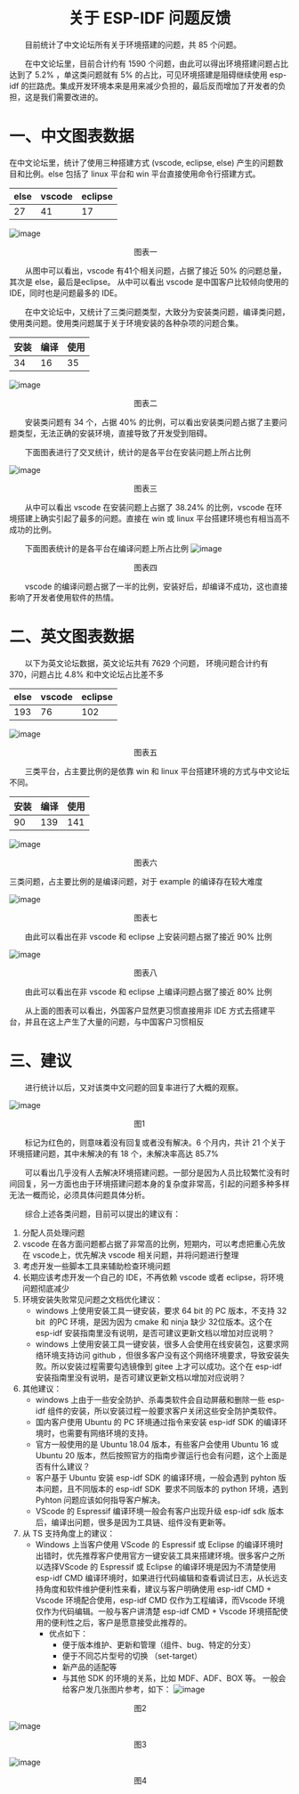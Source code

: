 # <center>关于 ESP-IDF 问题反馈</center>
&emsp;&emsp;目前统计了中文论坛所有关于环境搭建的问题，共 85 个问题。

&emsp;&emsp;在中文论坛里，目前合计约有 1590 个问题，由此可以得出环境搭建问题占比达到了 5.2% ，单这类问题就有 5% 的占比，可见环境搭建是阻碍继续使用 esp-idf 的拦路虎。集成开发环境本来是用来减少负担的，最后反而增加了开发者的负担，这是我们需要改进的。





# 一、中文图表数据

在中文论坛里，统计了使用三种搭建方式 (vscode, eclipse, else) 产生的问题数目和比例。else 包括了 linux 平台和 win 平台直接使用命令行搭建方式。


| else | vscode | eclipse |
|---   | ---    |   ---   |
|27    |41      |   17    |

![image](./pic/1.png "s")

&emsp;&emsp;&emsp;&emsp;&emsp;&emsp;&emsp;&emsp;&emsp;&emsp;&emsp;&emsp;&emsp;&emsp;&emsp;&emsp;图表一

&emsp;&emsp;从图中可以看出，vscode 有41个相关问题，占据了接近 50% 的问题总量，其次是 else，最后是eclipse。 从中可以看出 vscode 是中国客户比较倾向使用的 IDE，同时也是问题最多的 IDE。

&emsp;&emsp;在中文论坛中，又统计了三类问题类型，大致分为安装类问题，编译类问题，使用类问题。使用类问题属于关于环境安装的各种杂项的问题合集。


| 安装  | 编译   | 使用     |
|---   | ---    |   ---   |
|34    |16      |   35    |


![image](./pic/2.png "s")

&emsp;&emsp;&emsp;&emsp;&emsp;&emsp;&emsp;&emsp;&emsp;&emsp;&emsp;&emsp;&emsp;&emsp;&emsp;&emsp;图表二


&emsp;&emsp;安装类问题有 34 个，占据 40% 的比例，可以看出安装类问题占据了主要问题类型，无法正确的安装环境，直接导致了开发受到阻碍。

&emsp;&emsp;下面图表进行了交叉统计，统计的是各平台在安装问题上所占比例

![image](./pic/3.png "s")    

&emsp;&emsp;&emsp;&emsp;&emsp;&emsp;&emsp;&emsp;&emsp;&emsp;&emsp;&emsp;&emsp;&emsp;&emsp;&emsp;图表三

&emsp;&emsp;从中可以看出 vscode 在安装问题上占据了 38.24% 的比例，vscode 在环境搭建上确实引起了最多的问题。直接在 win 或 linux 平台搭建环境也有相当高不成功的比例。

&emsp;&emsp;下面图表统计的是各平台在编译问题上所占比例
![image](./pic/4.png "s")    

&emsp;&emsp;&emsp;&emsp;&emsp;&emsp;&emsp;&emsp;&emsp;&emsp;&emsp;&emsp;&emsp;&emsp;&emsp;&emsp;图表四

&emsp;&emsp;vscode 的编译问题占据了一半的比例，安装好后，却编译不成功，这也直接影响了开发者使用软件的热情。


# 二、英文图表数据

&emsp;&emsp;以下为英文论坛数据，英文论坛共有 7629 个问题， 环境问题合计约有 370，问题占比 4.8% 和中文论坛占比差不多

| else | vscode | eclipse |
|---   | ---    |   ---   |
|193   |76      |   102    |

![image](./pic/1_en.png "s") 

&emsp;&emsp;&emsp;&emsp;&emsp;&emsp;&emsp;&emsp;&emsp;&emsp;&emsp;&emsp;&emsp;&emsp;&emsp;&emsp;图表五

&emsp;&emsp;三类平台，占主要比例的是依靠 win 和 linux 平台搭建环境的方式与中文论坛不同。

| 安装  | 编译   | 使用     |
|---   | ---    |   ---   |
|90    |139     |   141    |

![image](./pic/2_en.png "s") 

&emsp;&emsp;&emsp;&emsp;&emsp;&emsp;&emsp;&emsp;&emsp;&emsp;&emsp;&emsp;&emsp;&emsp;&emsp;&emsp;图表六

三类问题，占主要比例的是编译问题，对于 example 的编译存在较大难度

![image](./pic/3_en.png "s") 

&emsp;&emsp;&emsp;&emsp;&emsp;&emsp;&emsp;&emsp;&emsp;&emsp;&emsp;&emsp;&emsp;&emsp;&emsp;&emsp;图表七

&emsp;&emsp;由此可以看出在非 vscode 和 eclipse 上安装问题占据了接近 90% 比例

![image](./pic/4_en.png "s") 

&emsp;&emsp;&emsp;&emsp;&emsp;&emsp;&emsp;&emsp;&emsp;&emsp;&emsp;&emsp;&emsp;&emsp;&emsp;&emsp;图表八

&emsp;&emsp;由此可以看出在非 vscode 和 eclipse 上编译问题占据了接近 80% 比例

&emsp;&emsp;从上面的图表可以看出，外国客户显然更习惯直接用非 IDE 方式去搭建平台，并且在这上产生了大量的问题，与中国客户习惯相反

# 三、建议
&emsp;&emsp;进行统计以后，又对该类中文问题的回复率进行了大概的观察。

![image](./pic/5.png "s") 

&emsp;&emsp;&emsp;&emsp;&emsp;&emsp;&emsp;&emsp;&emsp;&emsp;&emsp;&emsp;&emsp;&emsp;&emsp;&emsp;图1

&emsp;&emsp;标记为红色的，则意味着没有回复或者没有解决。6 个月内，共计 21 个关于环境搭建问题，其中未解决的有 18 个，未解决率高达 85.7%

&emsp;&emsp;可以看出几乎没有人去解决环境搭建问题。一部分是因为人员比较繁忙没有时间回复，另一方面也由于环境搭建问题本身的复杂度非常高，引起的问题多种多样无法一概而论，必须具体问题具体分析。

&emsp;&emsp;综合上述各类问题，目前可以提出的建议有：

1. 分配人员处理问题
2. vscode 在各方面问题都占据了非常高的比例，短期内，可以考虑把重心先放在 vscode上，优先解决 vscode 相关问题，并将问题进行整理
3. 考虑开发一些脚本工具来辅助检查环境问题
4. 长期应该考虑开发一个自己的 IDE，不再依赖 vscode 或者 eclipse，将环境问题彻底减少
5. 环境安装失败常见问题之文档优化建议：
    * windows 上使用安装工具一键安装，要求 64 bit 的 PC 版本，不支持 32 bit  的PC 环境，是因为因为 cmake 和 ninja 缺少 32位版本。这个在 esp-idf 安装指南里没有说明，是否可建议更新文档以增加对应说明？
    * windows 上使用安装工具一键安装，很多人会使用在线安装包，这要求网络环境支持访问 github ，但很多客户没有这个网络环境要求，导致安装失败。所以安装过程需要勾选镜像到 gitee 上才可以成功。这个在 esp-idf 安装指南里没有说明，是否可建议更新文档以增加对应说明？
6. 其他建议：
    * windows 上由于一些安全防护、杀毒类软件会自动屏蔽和删除一些 esp-idf 组件的安装，所以安装过程一般要求客户关闭这些安全防护类软件。
    * 国内客户使用 Ubuntu 的 PC 环境通过指令来安装 esp-idf SDK 的编译环境时，也需要有网络环境的支持。
    * 官方一般使用的是 Ubuntu 18.04 版本，有些客户会使用 Ubuntu 16 或 Ubuntu 20 版本，然后按照官方的指南步骤运行也会有问题，这个上面是否有什么建议？
    * 客户基于 Ubuntu 安装 esp-idf SDK 的编译环境，一般会遇到 pyhton 版本问题，且不同版本的 esp-idf SDK  要求不同版本的 python 环境，遇到 Pyhton 问题应该如何指导客户解决。
    * VScode 的 Espressif 编译环境一般会有客户出现升级 esp-idf sdk 版本后，编译出问题，很多是因为工具链、组件没有更新等。
7. 从 TS 支持角度上的建议：
    * Windows 上当客户使用 VScode 的 Espressif 或 Eclipse 的编译环境时出错时，优先推荐客户使用官方一键安装工具来搭建环境。很多客户之所以选择VScode 的 Espressif 或 Eclipse 的编译环境是因为不清楚使用 esp-idf CMD 编译环境时，如果进行代码编辑和查看调试日志，从长远支持角度和软件维护便利性来看，建议与客户明确使用 esp-idf CMD + Vscode 环境配合使用，esp-idf CMD 仅作为工程编译，而Vscode 环境仅作为代码编辑。一般与客户讲清楚 esp-idf CMD + Vscode 环境搭配使用的便利性之后，客户是愿意接受此推荐的。
      - 优点如下：
        - 便于版本维护、更新和管理（组件、bug、特定的分支）
        - 便于不同芯片型号的切换 （set-target）
        - 新产品的适配等
        - 与其他 SDK 的环境的关系，比如 MDF、ADF、BOX 等。
        一般会给客户发几张图片参考，如下：
![image](./pic/6.png "s") 

&emsp;&emsp;&emsp;&emsp;&emsp;&emsp;&emsp;&emsp;&emsp;&emsp;&emsp;&emsp;&emsp;&emsp;&emsp;&emsp;图2

![image](./pic/7.png "s") 

&emsp;&emsp;&emsp;&emsp;&emsp;&emsp;&emsp;&emsp;&emsp;&emsp;&emsp;&emsp;&emsp;&emsp;&emsp;&emsp;图3

![image](./pic/8.png "s") 

&emsp;&emsp;&emsp;&emsp;&emsp;&emsp;&emsp;&emsp;&emsp;&emsp;&emsp;&emsp;&emsp;&emsp;&emsp;&emsp;图4


